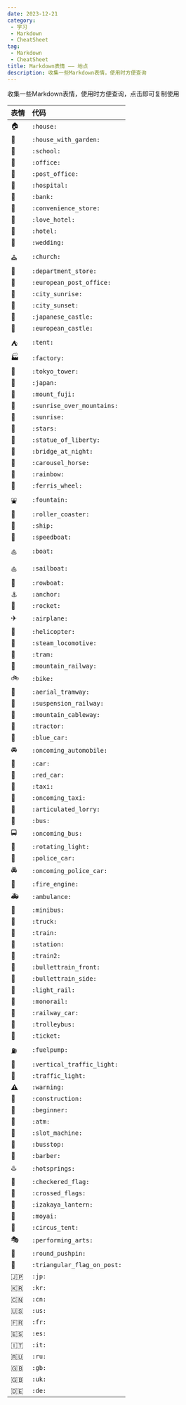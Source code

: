```yaml
---
date: 2023-12-21
category:
 - 学习
 - Markdown
 - CheatSheet
tag:
 - Markdown
 - CheatSheet
title: Markdown表情 —— 地点
description: 收集一些Markdown表情，使用时方便查询
---
```


<TableClick2Copy />

收集一些Markdown表情，使用时方便查询，点击即可复制使用

<!-- more -->

| 表情 | 代码 | 
| :- | :- |
| :house: | `:house:` |
| :house_with_garden: | `:house_with_garden:` |
| :school: | `:school:` |
| :office: | `:office:` |
| :post_office: | `:post_office:` |
| :hospital: | `:hospital:` |
| :bank: | `:bank:` |
| :convenience_store: | `:convenience_store:` |
| :love_hotel: | `:love_hotel:` |
| :hotel: | `:hotel:` |
| :wedding: | `:wedding:` |
| :church: | `:church:` |
| :department_store: | `:department_store:` |
| :european_post_office: | `:european_post_office:` |
| :city_sunrise: | `:city_sunrise:` |
| :city_sunset: | `:city_sunset:` |
| :japanese_castle: | `:japanese_castle:` |
| :european_castle: | `:european_castle:` |
| :tent: | `:tent:` |
| :factory: | `:factory:` |
| :tokyo_tower: | `:tokyo_tower:` |
| :japan: | `:japan:` |
| :mount_fuji: | `:mount_fuji:` |
| :sunrise_over_mountains: | `:sunrise_over_mountains:` |
| :sunrise: | `:sunrise:` |
| :stars: | `:stars:` |
| :statue_of_liberty: | `:statue_of_liberty:` |
| :bridge_at_night: | `:bridge_at_night:` |
| :carousel_horse: | `:carousel_horse:` |
| :rainbow: | `:rainbow:` |
| :ferris_wheel: | `:ferris_wheel:` |
| :fountain: | `:fountain:` |
| :roller_coaster: | `:roller_coaster:` |
| :ship: | `:ship:` |
| :speedboat: | `:speedboat:` |
| :boat: | `:boat:` |
| :sailboat: | `:sailboat:` |
| :rowboat: | `:rowboat:` |
| :anchor: | `:anchor:` |
| :rocket: | `:rocket:` |
| :airplane: | `:airplane:` |
| :helicopter: | `:helicopter:` |
| :steam_locomotive: | `:steam_locomotive:` |
| :tram: | `:tram:` |
| :mountain_railway: | `:mountain_railway:` |
| :bike: | `:bike:` |
| :aerial_tramway: | `:aerial_tramway:` |
| :suspension_railway: | `:suspension_railway:` |
| :mountain_cableway: | `:mountain_cableway:` |
| :tractor: | `:tractor:` |
| :blue_car: | `:blue_car:` |
| :oncoming_automobile: | `:oncoming_automobile:` |
| :car: | `:car:` |
| :red_car: | `:red_car:` |
| :taxi: | `:taxi:` |
| :oncoming_taxi: | `:oncoming_taxi:` |
| :articulated_lorry: | `:articulated_lorry:` |
| :bus: | `:bus:` |
| :oncoming_bus: | `:oncoming_bus:` |
| :rotating_light: | `:rotating_light:` |
| :police_car: | `:police_car:` |
| :oncoming_police_car: | `:oncoming_police_car:` |
| :fire_engine: | `:fire_engine:` |
| :ambulance: | `:ambulance:` |
| :minibus: | `:minibus:` |
| :truck: | `:truck:` |
| :train: | `:train:` |
| :station: | `:station:` |
| :train2: | `:train2:` |
| :bullettrain_front: | `:bullettrain_front:` |
| :bullettrain_side: | `:bullettrain_side:` |
| :light_rail: | `:light_rail:` |
| :monorail: | `:monorail:` |
| :railway_car: | `:railway_car:` |
| :trolleybus: | `:trolleybus:` |
| :ticket: | `:ticket:` |
| :fuelpump: | `:fuelpump:` |
| :vertical_traffic_light: | `:vertical_traffic_light:` |
| :traffic_light: | `:traffic_light:` |
| :warning: | `:warning:` |
| :construction: | `:construction:` |
| :beginner: | `:beginner:` |
| :atm: | `:atm:` |
| :slot_machine: | `:slot_machine:` |
| :busstop: | `:busstop:` |
| :barber: | `:barber:` |
| :hotsprings: | `:hotsprings:` |
| :checkered_flag: | `:checkered_flag:` |
| :crossed_flags: | `:crossed_flags:` |
| :izakaya_lantern: | `:izakaya_lantern:` |
| :moyai: | `:moyai:` |
| :circus_tent: | `:circus_tent:` |
| :performing_arts: | `:performing_arts:` |
| :round_pushpin: | `:round_pushpin:` |
| :triangular_flag_on_post: | `:triangular_flag_on_post:` |
| :jp: | `:jp:` |
| :kr: | `:kr:` |
| :cn: | `:cn:` |
| :us: | `:us:` |
| :fr: | `:fr:` |
| :es: | `:es:` |
| :it: | `:it:` |
| :ru: | `:ru:` |
| :gb: | `:gb:` |
| :uk: | `:uk:` |
| :de: | `:de:` |
